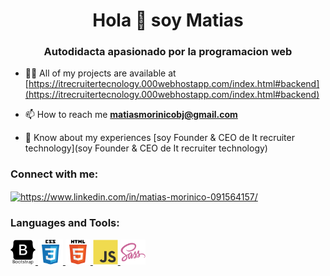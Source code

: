 <h1 align="center">Hola 👋 soy Matias</h1>
<h3 align="center">Autodidacta apasionado por la programacion web</h3>

- 👨‍💻 All of my projects are available at [https://itrecruitertecnology.000webhostapp.com/index.html#backend](https://itrecruitertecnology.000webhostapp.com/index.html#backend)

- 📫 How to reach me **matiasmorinicobj@gmail.com**

- 📄 Know about my experiences [soy Founder & CEO de It recruiter technology](soy Founder & CEO de It recruiter technology)

<h3 align="left">Connect with me:</h3>
<p align="left">
<a href="https://linkedin.com/in/https://www.linkedin.com/in/matias-morinico-091564157/" target="blank"><img align="center" src="https://raw.githubusercontent.com/rahuldkjain/github-profile-readme-generator/master/src/images/icons/Social/linked-in-alt.svg" alt="https://www.linkedin.com/in/matias-morinico-091564157/" height="30" width="40" /></a>
</p>

<h3 align="left">Languages and Tools:</h3>
<p align="left"> <a href="https://getbootstrap.com" target="_blank" rel="noreferrer"> <img src="https://raw.githubusercontent.com/devicons/devicon/master/icons/bootstrap/bootstrap-plain-wordmark.svg" alt="bootstrap" width="40" height="40"/> </a> <a href="https://www.w3schools.com/css/" target="_blank" rel="noreferrer"> <img src="https://raw.githubusercontent.com/devicons/devicon/master/icons/css3/css3-original-wordmark.svg" alt="css3" width="40" height="40"/> </a> <a href="https://www.w3.org/html/" target="_blank" rel="noreferrer"> <img src="https://raw.githubusercontent.com/devicons/devicon/master/icons/html5/html5-original-wordmark.svg" alt="html5" width="40" height="40"/> </a> <a href="https://developer.mozilla.org/en-US/docs/Web/JavaScript" target="_blank" rel="noreferrer"> <img src="https://raw.githubusercontent.com/devicons/devicon/master/icons/javascript/javascript-original.svg" alt="javascript" width="40" height="40"/> </a> <a href="https://sass-lang.com" target="_blank" rel="noreferrer"> <img src="https://raw.githubusercontent.com/devicons/devicon/master/icons/sass/sass-original.svg" alt="sass" width="40" height="40"/> </a> </p>



